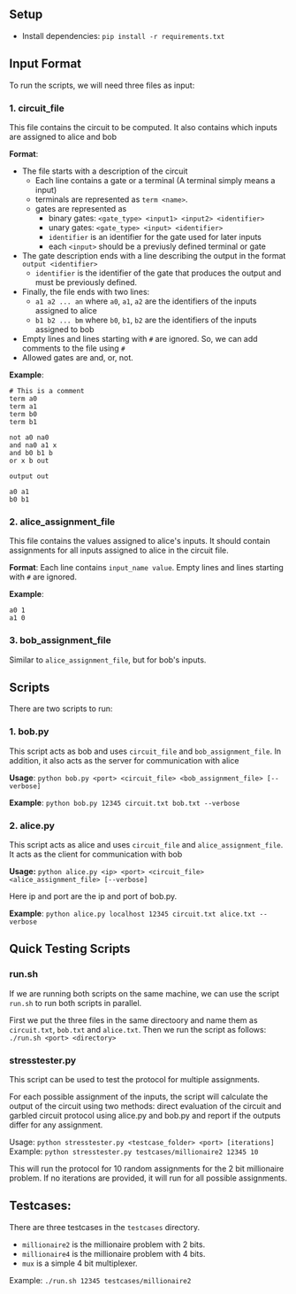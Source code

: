 ## Setup
-  Install dependencies:
``pip install -r requirements.txt``

## Input Format


To run the scripts, we will need three files as input:

### 1.  circuit_file

This file contains the circuit to be computed. It also contains which inputs are assigned to alice and bob

**Format**:
- The file starts with a description of the circuit
    - Each line contains a gate or a terminal (A terminal simply means a input)
    - terminals are represented as `term <name>`.
    - gates are represented as 
       - binary gates: `<gate_type> <input1> <input2> <identifier>` 
       - unary gates: `<gate_type> <input> <identifier>`
       - `identifier` is an identifier for the gate used for later inputs
       - each `<input>` should be a previusly defined terminal or gate 
- The gate description ends with a line describing the output in the format `output <identifier>`
   - `identifier` is the identifier of the gate that produces the output and must be previously defined.
- Finally, the file ends with two lines:
   - `a1 a2 ... an` where `a0`, `a1`, `a2` are the identifiers of the inputs assigned to alice
   - `b1 b2 ... bm` where `b0`, `b1`, `b2` are the identifiers of the inputs assigned to bob
- Empty lines and lines starting with `#` are ignored. So, we can add comments to the file using `#`
- Allowed gates are and, or, not.

**Example**:
  ```
  # This is a comment
  term a0
  term a1
  term b0
  term b1
    
  not a0 na0
  and na0 a1 x
  and b0 b1 b
  or x b out
    
  output out
    
  a0 a1
  b0 b1
  ```

### 2. alice_assignment_file

This file contains the values assigned to alice's inputs. It should contain assignments for all inputs assigned to alice in the circuit file.

**Format**: Each line contains `input_name value`. Empty lines and lines starting with `#` are ignored.

**Example**:

```
a0 1
a1 0
```
  
### 3. bob_assignment_file
Similar to `alice_assignment_file`, but for bob's inputs. 
## Scripts
There are two scripts to run:
### 1. **bob.py**
This script acts as bob and uses `circuit_file` and `bob_assignment_file`. In addition, it also acts as the server for communication with alice

**Usage**: `python bob.py <port> <circuit_file> <bob_assignment_file> [--verbose]`

**Example**: `python bob.py 12345 circuit.txt bob.txt --verbose`

### 2. **alice.py**
This script acts as alice and uses `circuit_file` and `alice_assignment_file`. It acts as the client for communication with bob

**Usage:** `python alice.py <ip> <port> <circuit_file> <alice_assignment_file> [--verbose]`

Here ip and port are the ip and port of bob.py.

**Example**: `python alice.py localhost 12345 circuit.txt alice.txt --verbose`

## Quick Testing Scripts

### **run.sh**
If we are running both scripts on the same machine, we can use the script `run.sh` to run both scripts in parallel.

First we put the three files in the same directoory and name them as `circuit.txt`, `bob.txt` and `alice.txt`. 
Then we run the script as follows:
```./run.sh <port> <directory>```

### **stresstester.py**
This script can be used to test the protocol for multiple assignments.

For each possible assignment of the inputs, the script will calculate the output of the circuit using two methods: 
direct evaluation of the circuit and garbled circuit protocol using alice.py and bob.py
and report if the outputs differ for any assignment.

Usage: ```python stresstester.py <testcase_folder> <port> [iterations]```
Example: ```python stresstester.py testcases/millionaire2 12345 10```

This will run the protocol for 10 random assignments for the 2 bit millionaire problem.
If no iterations are provided, it will run for all possible assignments.


## Testcases:
There are three testcases in the `testcases` directory. 
- `millionaire2` is the millionaire problem with 2 bits.
- `millionaire4` is the millionaire problem with 4 bits.
- `mux` is a simple 4 bit multiplexer.

Example:
```./run.sh 12345 testcases/millionaire2```



